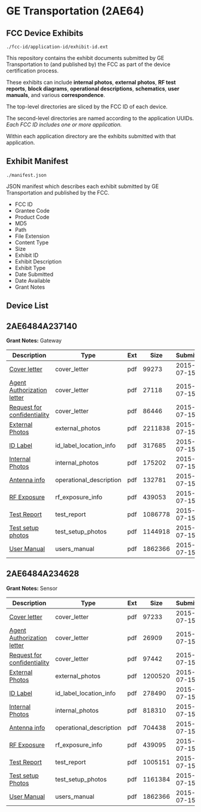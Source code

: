 # GE Transportation (2AE64)
## FCC Device Exhibits

```
./fcc-id/application-id/exhibit-id.ext
```

This repository contains the exhibit documents submitted by GE Transportation to (and published by) the FCC as part of the device certification process.

These exhibits can include **internal photos**, **external photos**, **RF test reports**, **block diagrams**, **operational descriptions**, **schematics**, **user manuals**, and various **correspondence**.

The top-level directories are sliced by the FCC ID of each device.

The second-level directories are named according to the application UUIDs. *Each FCC ID includes one or more application.*

Within each application directory are the exhibits submitted with that application. 

## Exhibit Manifest

```
./manifest.json
```

JSON manifest which describes each exhibit submitted by GE Transportation and published by the FCC.

- FCC ID
- Grantee Code
- Product Code
- MD5
- Path
- File Extension
- Content Type
- Size
- Exhibit ID
- Exhibit Description
- Exhibit Type
- Date Submitted
- Date Available
- Grant Notes

## Device List
## 2AE6484A237140
**Grant Notes:** Gateway

| Description | Type | Ext | Size | Submitted | Available |
| ----------- | ---- | --- | ---- | --------- | --------- |
| [Cover letter](2AE6484A237140/4c6bad9711e6e0cb67030c15d8475382/2680314.pdf) | cover_letter | pdf | 99273 | 2015-07-15 | 2015-07-15 |
| [Agent Authorization letter](2AE6484A237140/4c6bad9711e6e0cb67030c15d8475382/2680316.pdf) | cover_letter | pdf | 27118 | 2015-07-15 | 2015-07-15 |
| [Request for confidentiality](2AE6484A237140/4c6bad9711e6e0cb67030c15d8475382/2680317.pdf) | cover_letter | pdf | 86446 | 2015-07-15 | 2015-07-15 |
| [External Photos](2AE6484A237140/4c6bad9711e6e0cb67030c15d8475382/2680315.pdf) | external_photos | pdf | 2211838 | 2015-07-15 | 2015-07-15 |
| [ID Label](2AE6484A237140/4c6bad9711e6e0cb67030c15d8475382/2680319.pdf) | id_label_location_info | pdf | 317685 | 2015-07-15 | 2015-07-15 |
| [Internal Photos](2AE6484A237140/4c6bad9711e6e0cb67030c15d8475382/2680318.pdf) | internal_photos | pdf | 175202 | 2015-07-15 | 2015-07-15 |
| [Antenna info](2AE6484A237140/4c6bad9711e6e0cb67030c15d8475382/2680312.pdf) | operational_description | pdf | 132781 | 2015-07-15 | 2015-07-15 |
| [RF Exposure](2AE6484A237140/4c6bad9711e6e0cb67030c15d8475382/2680321.pdf) | rf_exposure_info | pdf | 439053 | 2015-07-15 | 2015-07-15 |
| [Test Report](2AE6484A237140/4c6bad9711e6e0cb67030c15d8475382/2680323.pdf) | test_report | pdf | 1086778 | 2015-07-15 | 2015-07-15 |
| [Test setup photos](2AE6484A237140/4c6bad9711e6e0cb67030c15d8475382/2680324.pdf) | test_setup_photos | pdf | 1144918 | 2015-07-15 | 2015-07-15 |
| [User Manual](2AE6484A237140/4c6bad9711e6e0cb67030c15d8475382/2680309.pdf) | users_manual | pdf | 1862366 | 2015-07-15 | 2015-07-15 |
## 2AE6484A234628
**Grant Notes:** Sensor

| Description | Type | Ext | Size | Submitted | Available |
| ----------- | ---- | --- | ---- | --------- | --------- |
| [Cover letter](2AE6484A234628/2f77475e131f15ddc177ad6cd8434283/2680297.pdf) | cover_letter | pdf | 97233 | 2015-07-15 | 2015-07-15 |
| [Agent Authorization letter](2AE6484A234628/2f77475e131f15ddc177ad6cd8434283/2680299.pdf) | cover_letter | pdf | 26909 | 2015-07-15 | 2015-07-15 |
| [Request for confidentiality](2AE6484A234628/2f77475e131f15ddc177ad6cd8434283/2680300.pdf) | cover_letter | pdf | 97442 | 2015-07-15 | 2015-07-15 |
| [External Photos](2AE6484A234628/2f77475e131f15ddc177ad6cd8434283/2680298.pdf) | external_photos | pdf | 1200520 | 2015-07-15 | 2015-07-15 |
| [ID Label](2AE6484A234628/2f77475e131f15ddc177ad6cd8434283/2680302.pdf) | id_label_location_info | pdf | 278490 | 2015-07-15 | 2015-07-15 |
| [Internal Photos](2AE6484A234628/2f77475e131f15ddc177ad6cd8434283/2680301.pdf) | internal_photos | pdf | 818310 | 2015-07-15 | 2015-07-15 |
| [Antenna info](2AE6484A234628/2f77475e131f15ddc177ad6cd8434283/2680295.pdf) | operational_description | pdf | 704438 | 2015-07-15 | 2015-07-15 |
| [RF Exposure](2AE6484A234628/2f77475e131f15ddc177ad6cd8434283/2680304.pdf) | rf_exposure_info | pdf | 439095 | 2015-07-15 | 2015-07-15 |
| [Test Report](2AE6484A234628/2f77475e131f15ddc177ad6cd8434283/2680307.pdf) | test_report | pdf | 1005151 | 2015-07-15 | 2015-07-15 |
| [Test setup Photos](2AE6484A234628/2f77475e131f15ddc177ad6cd8434283/2680308.pdf) | test_setup_photos | pdf | 1161384 | 2015-07-15 | 2015-07-15 |
| [User Manual](2AE6484A234628/2f77475e131f15ddc177ad6cd8434283/2680309.pdf) | users_manual | pdf | 1862366 | 2015-07-15 | 2015-07-15 |
